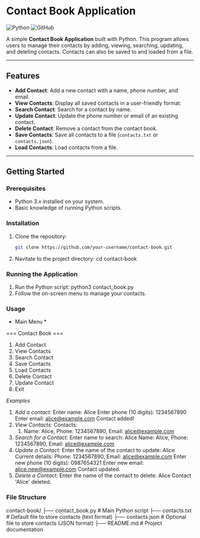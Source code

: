 # Contact Book Application

![Python](https://img.shields.io/badge/Python-3.x-blue) ![GitHub](https://img.shields.io/github/license/your-username/contact-book)

A simple **Contact Book Application** built with Python. This program allows users to manage their contacts by adding, viewing, searching, updating, and deleting contacts. Contacts can also be saved to and loaded from a file.

---

## **Features**
- **Add Contact**: Add a new contact with a name, phone number, and email.
- **View Contacts**: Display all saved contacts in a user-friendly format.
- **Search Contact**: Search for a contact by name.
- **Update Contact**: Update the phone number or email of an existing contact.
- **Delete Contact**: Remove a contact from the contact book.
- **Save Contacts**: Save all contacts to a file (`contacts.txt` or `contacts.json`).
- **Load Contacts**: Load contacts from a file.

---

## **Getting Started**

### **Prerequisites**
- Python 3.x installed on your system.
- Basic knowledge of running Python scripts.

### **Installation**
1. Clone the repository:
   ```bash
   git clone https://github.com/your-username/contact-book.git
2. Navitate to the project directory: 
    cd contact-book

### **Running the Application**
1. Run the Python script: 
    python3 contact_book.py
2. Follow the on-screen menu to manage your contacts. 

### **Usage**

* Main Menu *

=== Contact Book ===
1. Add Contact
2. View Contacts
3. Search Contact
4. Save Contacts
5. Load Contacts
6. Delete Contact
7. Update Contact
8. Exit

*Examples*

1. *Add a contact:*
    Enter name: Alice
    Enter phone (10 digits): 1234567890
    Enter email: alice@example.com
    Contact added!
2. *View Contacts:*
    Contacts:
    1. Name: Alice, Phone: 1234567890, Email: alice@example.com
3. *Search for a Contact:*
    Enter name to search: Alice
    Name: Alice, Phone: 1234567890, Email: alice@example.com
4. *Update a Contact:*
    Enter the name of the contact to update: Alice
    Current details: Phone: 1234567890, Email: alice@example.com
    Enter new phone (10 digits): 0987654321
    Enter new email: alice.new@example.com
    Contact updated.
5. *Delete a Contact:*
    Enter the name of the contact to delete: Alice
    Contact 'Alice' deleted.

### **File Structure** 
contact-book/
├── contact_book.py       # Main Python script
├── contacts.txt          # Default file to store contacts (text format)
├── contacts.json         # Optional file to store contacts (JSON format)
├── README.md             # Project documentation
